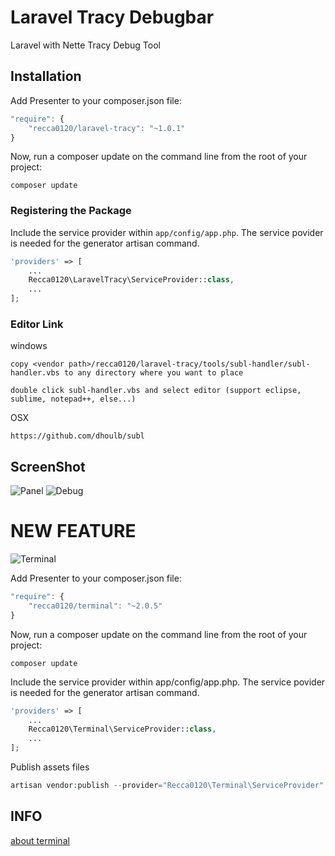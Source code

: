 # Laravel Tracy Debugbar
Laravel with Nette Tracy Debug Tool

## Installation

Add Presenter to your composer.json file:

```js
"require": {
    "recca0120/laravel-tracy": "~1.0.1"
}
```
Now, run a composer update on the command line from the root of your project:

```
composer update
```

### Registering the Package

Include the service provider within `app/config/app.php`. The service povider is needed for the generator artisan command.

```php
'providers' => [
    ...
    Recca0120\LaravelTracy\ServiceProvider::class,
    ...
];
```

### Editor Link

windows
```
copy <vendor path>/recca0120/laravel-tracy/tools/subl-handler/subl-handler.vbs to any directory where you want to place

double click subl-handler.vbs and select editor (support eclipse, sublime, notepad++, else...)
```

OSX
```
https://github.com/dhoulb/subl
```

## ScreenShot
![Panel](http://2.bp.blogspot.com/-gabdqGXuKkk/VnEl-Y6R5UI/AAAAAAAANsc/g3FoEX42ElE/s1600/Image%2B3.png)
![Debug](http://3.bp.blogspot.com/-Y-omvzldG-Q/VnEl_Vv8LhI/AAAAAAAANsk/QBxZfz-7sQk/s1600/Image%2B4.png)

# NEW FEATURE
![Terminal](http://3.bp.blogspot.com/-FTEKX8wtKoo/VotlUs5P_pI/AAAAAAAANvM/85YsBhaaRN4/s1600/Image%2B8.png)

Add Presenter to your composer.json file:

```js
"require": {
    "recca0120/terminal": "~2.0.5"
}
```

Now, run a composer update on the command line from the root of your project:

```
composer update
```

Include the service provider within app/config/app.php. The service povider is needed for the generator artisan command.

```php
'providers' => [
    ...
    Recca0120\Terminal\ServiceProvider::class,
    ...
];
```

Publish assets files

```php
artisan vendor:publish --provider="Recca0120\Terminal\ServiceProvider"
```

## INFO
[about terminal](https://github.com/recca0120/terminal)
